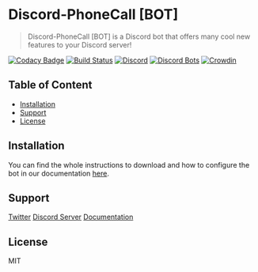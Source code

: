 # Discord-PhoneCall [BOT]

> Discord-PhoneCall [BOT] is a Discord bot that offers many cool new features to your Discord server!

[![Codacy Badge](https://api.codacy.com/project/badge/Grade/64a1b4026ff74584b91c5e78dce50854)](https://app.codacy.com/app/LenoxBot/LenoxBot?utm_source=github.com&utm_medium=referral&utm_content=LenoxBot/LenoxBot&utm_campaign=Badge_Grade_Dashboard)
[![Build Status](https://travis-ci.com/LenoxBot/LenoxBot.svg?branch=testing)](https://travis-ci.com/LenoxBot/LenoxBot)
[![Discord](https://discordapp.com/api/guilds/352896116812939264/widget.png)](https://lenoxbot.com/discord)
[![Discord Bots](https://discordbots.org/api/widget/status/354712333853130752.svg)](https://discordbots.org/bot/354712333853130752)
[![Crowdin](https://d322cqt584bo4o.cloudfront.net/lenoxbot/localized.svg)](https://crowdin.com/project/lenoxbot)

## Table of Content

* [Installation](#installation)
* [Support](#support)
* [License](#license)

## Installation

You can find the whole instructions to download and how to configure the bot in our documentation [here](https://docs.lenoxbot.com/tutorials/how-can-i-host-my-own-instance-of-lenoxbot).

## Support

[Twitter](https://twitter.com/thurdev)
[Discord Server](https://discord.gg/vzMQvkw)
[Documentation](https://docs.lenoxbot.com)

## License

MIT
